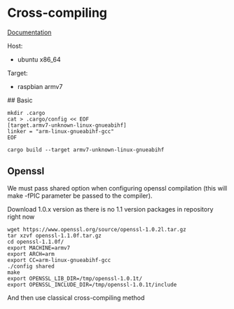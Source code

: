 # Cross-compiling

[Documentation](https://github.com/japaric/rust-cross)

Host: 
- ubuntu x86_64

Target:
- raspbian armv7

## Basic

    mkdir .cargo
    cat > .cargo/config << EOF
    [target.armv7-unknown-linux-gnueabihf]
    linker = "arm-linux-gnueabihf-gcc"
    EOF

    cargo build --target armv7-unknown-linux-gnueabihf

## Openssl

We must pass shared option when configuring openssl compilation (this will make -fPIC parameter be passed to the compiler).

Download 1.0.x version as there is no 1.1 version packages in repository right now

    wget https://www.openssl.org/source/openssl-1.0.2l.tar.gz
    tar xzvf openssl-1.1.0f.tar.gz 
    cd openssl-1.1.0f/
    export MACHINE=armv7
    export ARCH=arm
    export CC=arm-linux-gnueabihf-gcc
    ./config shared
    make
    export OPENSSL_LIB_DIR=/tmp/openssl-1.0.1t/
    export OPENSSL_INCLUDE_DIR=/tmp/openssl-1.0.1t/include

And then use classical cross-compiling method
